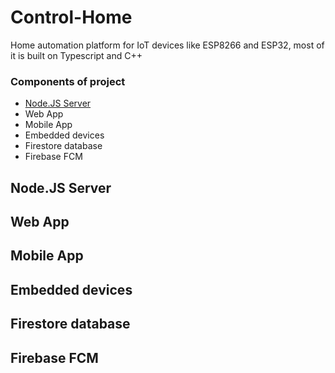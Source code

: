 # Control-Home

Home automation platform for IoT devices like ESP8266 and ESP32, most of it is built on Typescript and C++

### Components of project
* [Node.JS Server](#nodejs-server)
* Web App
* Mobile App
* Embedded devices
* Firestore database
* Firebase FCM

## Node.JS Server 
## Web App
## Mobile App
## Embedded devices
## Firestore database
## Firebase FCM
